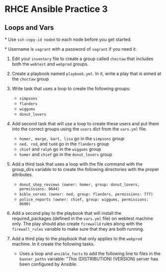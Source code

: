 # RHCE Ansible Practice 3
## Loops and Vars

\* Use `ssh-copy-id nodeX` to each node before you get started.

\* Username is `vagrant` with a password of `vagrant` if you need it.

1. Edit your `inventory` file to create a group called `choctaw` that includes both the `webtest` and `webprod` groups.

2. Create a playbook named `playbook.yml`. In it, write a play that is aimed at the `choctaw` group

3. Write task that uses a loop to create the following groups:
    - `simpsons`
    - `flanders`
    - `wiggums`
    - `donut_lovers`

4. Add second task that will use a loop to create these users and put them into the correct groups using the `users` dict from the `vars.yml` file.
    - `homer, marge, bart, lisa` go in the `simpsons` group
    - `ned, rod`, and `todd` go in the `flanders` group
    - `chief` and `ralph` go in the `wiggums` group
    - `homer` and `chief` go in the `donut_lovers` group


5. Add a third task that uses a loop with the file command with the group_dirs variable to to create the following directories with the proper attributes.
    - `donut_shop_reviews (owner: homer, group: donut_lovers, permissions: 0644)`
    - `bible_verses (owner: ned, group: flanders, permissions: 777)`
    - `police_reports (owner: chief, group: wiggums, permissions: 0600)`

6.  Add a second play to the playbook that will install the required_packages (defined in the `vars.yml` file) on webtest machine only. The play should also create `firewalld` rules along with the `firewall_rules` variable to make sure that they are both running.

7. Add a third play to the playbook that only applies to the `webprod` machine. In it create the following tasks.
    - Uses a loop and `ansible_facts` to add the following line to files in the `banner_paths` variable: "This (DISTRIBUTION) (VERSION) server has been configured by Ansible.